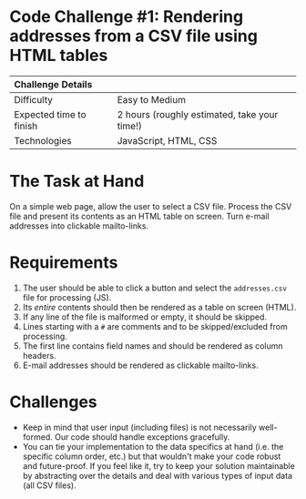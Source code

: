 # Code Challenge #1: Rendering addresses from a CSV file using HTML tables

|Challenge Details      |                                            |
|:----------------------|:-------------------------------------------|
|Difficulty             |Easy to Medium                              |
|Expected time to finish|2 hours (roughly estimated, take your time!)|
|Technologies           |JavaScript, HTML, CSS                       |

# The Task at Hand
On a simple web page, allow the user to select a CSV file. Process the CSV file and present its contents as an HTML table on screen. Turn e-mail addresses into clickable mailto-links.

# Requirements
1. The user should be able to click a button and select the `addresses.csv` file for processing (JS).
2. Its *entire* contents should then be rendered as a table on screen (HTML).
3. If any line of the file is malformed or empty, it should be skipped.
4. Lines starting with a `#` are comments and to be skipped/excluded from processing.
5. The first line contains field names and should be rendered as column headers.
6. E-mail addresses should be rendered as clickable mailto-links.

# Challenges
* Keep in mind that user input (including files) is not necessarily well-formed. Our code should handle exceptions gracefully.
* You can tie your implementation to the data specifics at hand (i.e. the specific column order, etc.) but that wouldn't make your code robust and future-proof. If you feel like it, try to keep your solution maintainable by abstracting over the details and deal with various types of input data (all CSV files).